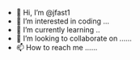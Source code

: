 - 👋 Hi, I’m @jfast1 
- 👀 I’m interested in coding ...
- 🌱 I’m currently learning ..
- 💞️ I’m looking to collaborate on ......
- 📫 How to reach me ......

<!---
jfast1/jfast1 is a ✨ special ✨ repository because its `README.md` (this file) appears on your GitHub profile.
You can click the Preview link to take a look at your changes.
--->
